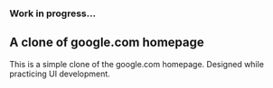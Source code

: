 ### Work in progress...

## A clone of google.com homepage

This is a simple clone of the google.com homepage.
Designed while practicing UI development.
